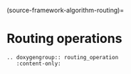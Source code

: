 (source-framework-algorithm-routing)=

# Routing operations


```{eval-rst}
.. doxygengroup:: routing_operation
   :content-only:
```
